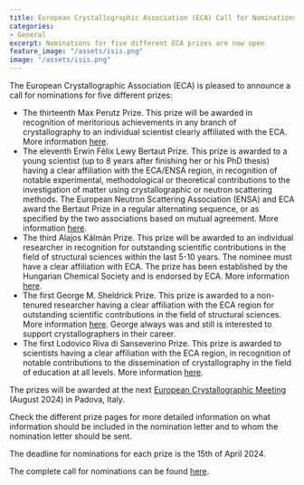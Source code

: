 ```yaml
---
title: European Crystallographic Association (ECA) Call for Nominations
categories: 
- General
excerpt: Nominations for five different ECA prizes are now open
feature_image: "/assets/isis.png"
image: "/assets/isis.png"
---
```


The European Crystallographic Association (ECA) is pleased to announce a call for nominations for five different prizes:

- The thirteenth Max Perutz Prize. 
  This prize will be awarded in recognition of meritorious achievements in any branch of crystallography to an individual scientist clearly affiliated with the ECA.  
  More information [here](https://ecanews.org/max-perutz-prize/).
- The eleventh Erwin Félix Lewy Bertaut Prize.
  This prize is awarded to a young scientist (up to 8 years after finishing her or his PhD thesis) having a clear affiliation with the ECA/ENSA region, in recognition of notable experimental, methodological or theoretical contributions to the investigation of matter using crystallographic or neutron scattering methods. 
  The European Neutron Scattering Association (ENSA) and ECA award the Bertaut Prize in a regular alternating sequence, or as specified by the two associations based on mutual agreement. 
  More information [here](https://ecanews.org/erwin-felix-lewy-bertaut-prize/).
- The third Alajos Kálmán Prize. 
  This prize will be awarded to an individual researcher in recognition for outstanding scientific contributions in the field of structural sciences within the last 5-10 years. 
  The nominee must have a clear affiliation with ECA. The prize has been established by the Hungarian Chemical Society and is endorsed by ECA. 
  More information [here](https://ecanews.org/alajos-kalman-prize/).
- The first George M. Sheldrick Prize. 
  This prize is awarded to a non-tenured researcher having a clear affiliation with the ECA region for outstanding scientific contributions in the field of structural sciences. 
  More information [here](https://ecanews.org/prizes/george-m-sheldrick-prize/). 
  George always was and still is interested to support crystallographers in their career.
- The first Lodovico Riva di Sanseverino Prize. 
  This prize is awarded to scientists having a clear affiliation with the ECA region, in recognition of notable contributions to the dissemination of crystallography in the field of education at all levels. 
  More information [here](https://ecanews.org/prizes/lodovico-riva-di-sanseverino-prize/).

The prizes will be awarded at the next [European Crystallographic Meeting](https://www.ecm34.org) (August 2024) in Padova, Italy.

Check the different prize pages for more detailed information on what information should be included in the nomination letter and to whom the nomination letter should be sent.

The deadline for nominations for each prize is the 15th of April 2024.

The complete call for nominations can be found [here](https://ecanews.org/blog/2024/02/06/call-for-nominations-for-five-eca-prizes/).
